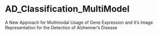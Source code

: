 # AD_Classification_MultiModel
A New Approach for Multimodal Usage of Gene Expression and It’s Image Representation for the Detection of Alzheimer’s Disease
